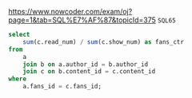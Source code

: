 https://www.nowcoder.com/exam/oj?page=1&tab=SQL%E7%AF%87&topicId=375
`SQL65`

```sql
select
    sum(c.read_num) / sum(c.show_num) as fans_ctr
from
    a
    join b on a.author_id = b.author_id
    join c on b.content_id = c.content_id
where
    a.fans_id = c.fans_id;
```
